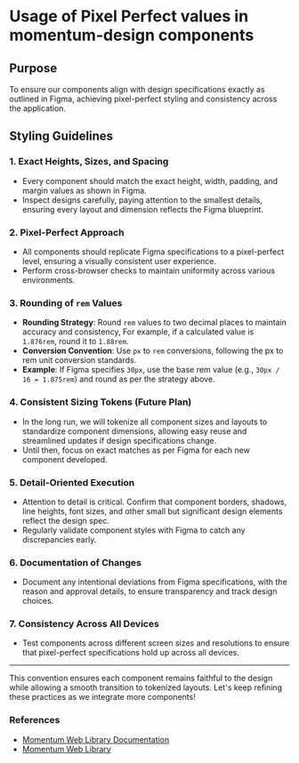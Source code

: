 # Usage of Pixel Perfect values in momentum-design components

## Purpose

To ensure our components align with design specifications exactly as outlined in Figma, achieving pixel-perfect styling and consistency across the application.

## Styling Guidelines

### 1. Exact Heights, Sizes, and Spacing
- Every component should match the exact height, width, padding, and margin values as shown in Figma.
- Inspect designs carefully, paying attention to the smallest details, ensuring every layout and dimension reflects the Figma blueprint.

### 2. Pixel-Perfect Approach
- All components should replicate Figma specifications to a pixel-perfect level, ensuring a visually consistent user experience.
- Perform cross-browser checks to maintain uniformity across various environments.

### 3. Rounding of `rem` Values
- **Rounding Strategy**: Round `rem` values to two decimal places to maintain accuracy and consistency, For example, if a calculated value is `1.876rem`, round it to `1.88rem`.
- **Conversion Convention**: Use `px` to `rem` conversions, following the px to rem unit conversion standards.
- **Example**: If Figma specifies `30px`, use the base rem value (e.g., `30px / 16 = 1.875rem`) and round as per the strategy above.

### 4. Consistent Sizing Tokens (Future Plan)
- In the long run, we will tokenize all component sizes and layouts to standardize component dimensions, allowing easy reuse and streamlined updates if design specifications change.
- Until then, focus on exact matches as per Figma for each new component developed.

### 5. Detail-Oriented Execution
- Attention to detail is critical. Confirm that component borders, shadows, line heights, font sizes, and other small but significant design elements reflect the design spec.
- Regularly validate component styles with Figma to catch any discrepancies early.

### 6. Documentation of Changes
- Document any intentional deviations from Figma specifications, with the reason and approval details, to ensure transparency and track design choices.

### 7. Consistency Across All Devices
- Test components across different screen sizes and resolutions to ensure that pixel-perfect specifications hold up across all devices.

---

This convention ensures each component remains faithful to the design while allowing a smooth transition to tokenized layouts. Let's keep refining these practices as we integrate more components!

### References

- [Momentum Web Library Documentation](https://www.figma.com/design/MrrkzCQ0YXzUTca2XhesDZ/%F0%9F%93%9C-%5BWIP%5D-Momentum-Web-Library-Documentation-2.0---v1.0)
- [Momentum Web Library](https://www.figma.com/design/9qhjTsC97Q3W8ZsbnTiZho/%F0%9F%A7%A9-%5BWIP%5D-Momentum-Web-Library)
